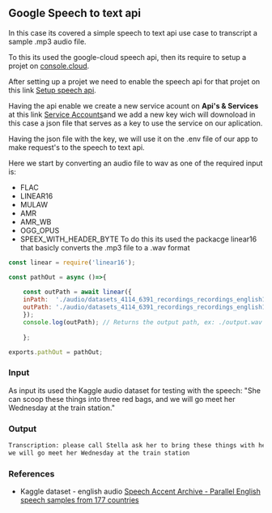 ## Google Speech to text api 
In this case its covered a simple speech to text api use case to transcript a sample .mp3 audio file.

To this its used the google-cloud speech api, then its require to setup a projet on [console.cloud](https://console.cloud.google.com/).

After setting up a projet we need to enable the speech api for that projet on this link [Setup speech api](https://console.cloud.google.com/flows/enableapi?apiid=speech.googleapis.com).

Having the api enable we create a new service acount on **Api's & Services**  at this link [Service Accounts](https://console.cloud.google.com/iam-admin/serviceaccounts)and we add a new key wich will downoload in this case a json file that serves as a key to use the service on our aplication.

Having the json file with the key, we will use it on the .env file of our app to make request's to the speech to text api.

Here we start by converting an audio file to wav as one of the required input is:
- FLAC
- LINEAR16
- MULAW
- AMR
- AMR_WB
- OGG_OPUS
- SPEEX_WITH_HEADER_BYTE
To do this its used the packacge linear16 that basicly converts the .mp3 file to a .wav format
```js
const linear = require('linear16');

const pathOut = async ()=>{
 
    const outPath = await linear({
    inPath:  './audio/datasets_4114_6391_recordings_recordings_english1.mp3',
    outPath: './audio/datasets_4114_6391_recordings_recordings_english1.wav'
    });
    console.log(outPath); // Returns the output path, ex: ./output.wav
     
    };

exports.pathOut = pathOut;
```
### Input
As input its used the Kaggle audio dataset for testing with the speech: "She can scoop these things into three red bags, and we will go meet her Wednesday at the train station."

### Output
```bash
Transcription: please call Stella ask her to bring these things with her from the store six spoons of fresh snow peas five thick slabs of blue cheese and maybe a snack for her brother Bob we also need a small plastic snake and a big toy frog for the kids she can scoop these things into three red bags and 
we will go meet her Wednesday at the train station
```

### References
- Kaggle dataset - english audio
[Speech Accent Archive - Parallel English speech samples from 177 countries](https://www.kaggle.com/rtatman/speech-accent-archive)
